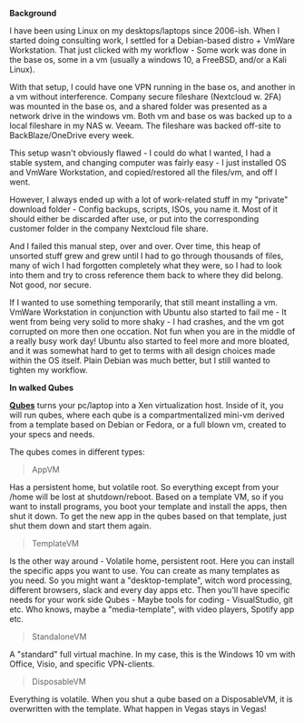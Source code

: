 **Background**

I have been using Linux on my desktops/laptops since 2006-ish. When I started doing consulting work, I settled for a Debian-based distro + VmWare Workstation. That just clicked with my workflow - Some work was done in the base os, some in a vm (usually a windows 10, a FreeBSD, and/or a Kali Linux).

With that setup, I could have one VPN running in the base os, and another in a vm without interference. Company secure fileshare (Nextcloud w. 2FA) was mounted in the base os, and a shared folder was presented as a network drive in the windows vm. Both vm and base os was backed up to a local fileshare in my NAS w. Veeam. The fileshare was backed off-site to BackBlaze/OneDrive every week.

This setup wasn't obviously flawed - I could do what I wanted, I had a stable system, and changing computer was fairly easy - I just installed OS and VmWare Workstation, and copied/restored all the files/vm, and off I went.

However, I always ended up with a lot of work-related stuff in my "private" download folder - Config backups, scripts, ISOs, you name it. Most of it should  either be discarded after use, or put into the corresponding customer folder in the company Nextcloud file share.

And I failed this manual step, over and over. Over time, this heap of unsorted stuff grew and grew until I had to go through thousands of files, many of wich I had forgotten completely what they were, so I had to look into them and try to cross reference them back to where they did belong. Not good, nor secure.

If I wanted to use something temporarily, that still meant installing a vm. VmWare Workstation in conjunction with Ubuntu also started to fail me - It went from being very solid to more shaky - I had crashes, and the vm got corrupted on more then one occation. Not fun when you are in the middle of a really busy work day! Ubuntu also started to feel more and more bloated, and it was somewhat hard to get to terms with all design choices made within the OS itself. Plain Debian was much better, but I still wanted to tighten my workflow.

**In walked Qubes**

**[Qubes](https://qubes-os.org)** turns your pc/laptop into a Xen virtualization host. Inside of it, you will run qubes, where each qube is a compartmentalized mini-vm derived from a template based on Debian or Fedora, or a full blown vm, created to your specs and needs.

The qubes comes in different types:

> AppVM

Has a persistent home, but volatile root. So everything except from your /home will be lost at shutdown/reboot. Based on a template VM, so if you want to install programs, you boot your template and install the apps, then shut it down. To get the new app in the qubes based on that template, just shut them down and start them again.

> TemplateVM

Is the other way around - Volatile home, persistent root. Here you can install the specific apps you want to use. You can create as many templates as you need. So you might want a "desktop-template", witch word processing, different browsers, slack and every day apps etc. Then you'll have specific needs for your work side Qubes - Maybe tools for coding - VisualStudio, git etc. Who knows, maybe a "media-template", with video players, Spotify app etc.

> StandaloneVM

A "standard" full virtual machine. In my case, this is the Windows 10 vm with Office, Visio, and specific VPN-clients.

> DisposableVM

Everything is volatile. When you shut a qube based on a DisposableVM, it is overwritten with the template. What happen in Vegas stays in Vegas!
